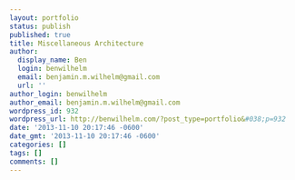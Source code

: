 ```yaml
---
layout: portfolio
status: publish
published: true
title: Miscellaneous Architecture
author:
  display_name: Ben
  login: benwilhelm
  email: benjamin.m.wilhelm@gmail.com
  url: ''
author_login: benwilhelm
author_email: benjamin.m.wilhelm@gmail.com
wordpress_id: 932
wordpress_url: http://benwilhelm.com/?post_type=portfolio&#038;p=932
date: '2013-11-10 20:17:46 -0600'
date_gmt: '2013-11-10 20:17:46 -0600'
categories: []
tags: []
comments: []
---
```


